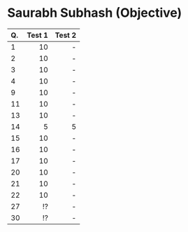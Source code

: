 Saurabh Subhash (Objective)
===========================
|Q.  |Test 1       |Test 2|
|:---|------------:|-----:|
|1   |10           |-     |
|2   |10           |-     |
|3   |10           |-     |
|4   |10           |-     |
|9   |10           |-     |
|11  |10           |-     |
|13  |10           |-     |
|14  |5            |5     |
|15  |10           |-     |
|16  |10           |-     |
|17  |10           |-     |
|20  |10           |-     |
|21  |10           |-     |
|22  |10           |-     |
|27  |:interrobang:|-     |
|30  |:interrobang:|-     |